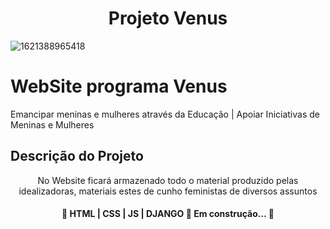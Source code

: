  #  <h1 align="center">Projeto Venus</h1>
  ![1621388965418](https://user-images.githubusercontent.com/23532298/120011008-32aab980-bfb4-11eb-90cf-e4b6aae07c99.jpeg)

# WebSite programa Venus

Emancipar meninas e mulheres através da Educação | Apoiar Iniciativas de Meninas e Mulheres

## Descrição do Projeto
<p align="center">No Website ficará armazenado todo o material produzido pelas idealizadoras, materiais estes de cunho feministas de diversos assuntos</p>

<h4 align="center"> 
	🚧  HTML | CSS | JS | DJANGO 🚀 Em construção...  🚧
</h4>
